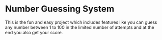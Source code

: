 # Number Guessing System

This is the fun and easy project which includes features like you can guess any number between 1 to 100 in the limited number of attempts and at the end you also get your score.
